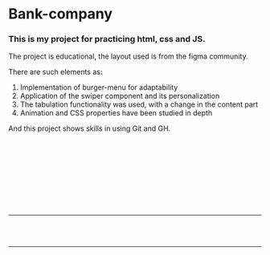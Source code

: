 # Bank-company

### This is my project for practicing html, css and JS.

The project is educational, the layout used is from the figma community.

There are such elements as:
1. Implementation of burger-menu for adaptability
2. Application of the swiper component and its personalization
3. The tabulation functionality was used, with a change in the content part
4. Animation and CSS properties have been studied in depth


And this project shows skills in using Git and GH.



<br/><br/><br/><br/><br/><br/><br/><br/>
***
<br/><br/>
***
